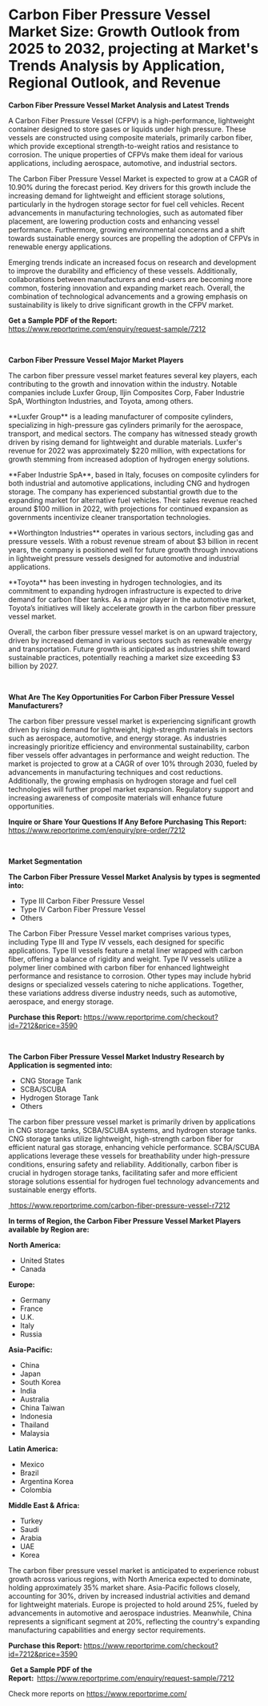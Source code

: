 <p><h1>Carbon Fiber Pressure Vessel Market Size: Growth Outlook from 2025 to 2032, projecting at Market's Trends Analysis by Application, Regional Outlook, and Revenue</h1></p><p><strong>Carbon Fiber Pressure Vessel Market Analysis and Latest Trends</strong></p>
<p><p>A Carbon Fiber Pressure Vessel (CFPV) is a high-performance, lightweight container designed to store gases or liquids under high pressure. These vessels are constructed using composite materials, primarily carbon fiber, which provide exceptional strength-to-weight ratios and resistance to corrosion. The unique properties of CFPVs make them ideal for various applications, including aerospace, automotive, and industrial sectors.</p><p>The Carbon Fiber Pressure Vessel Market is expected to grow at a CAGR of 10.90% during the forecast period. Key drivers for this growth include the increasing demand for lightweight and efficient storage solutions, particularly in the hydrogen storage sector for fuel cell vehicles. Recent advancements in manufacturing technologies, such as automated fiber placement, are lowering production costs and enhancing vessel performance. Furthermore, growing environmental concerns and a shift towards sustainable energy sources are propelling the adoption of CFPVs in renewable energy applications.</p><p>Emerging trends indicate an increased focus on research and development to improve the durability and efficiency of these vessels. Additionally, collaborations between manufacturers and end-users are becoming more common, fostering innovation and expanding market reach. Overall, the combination of technological advancements and a growing emphasis on sustainability is likely to drive significant growth in the CFPV market.</p></p>
<p><strong>Get a Sample PDF of the Report:&nbsp;</strong> <a href="https://www.reportprime.com/enquiry/request-sample/7212?utm_campaign=2200&utm_medium=2&utm_source=Github&utm_content=ia&utm_term=19032025&utm_id=carbon-fiber-pressure-vessel">https://www.reportprime.com/enquiry/request-sample/7212</a></p>
<p>&nbsp;</p>
<p><strong>Carbon Fiber Pressure Vessel Major Market Players</strong></p>
<p><p>The carbon fiber pressure vessel market features several key players, each contributing to the growth and innovation within the industry. Notable companies include Luxfer Group, Iljin Composites Corp, Faber Industrie SpA, Worthington Industries, and Toyota, among others.</p><p>**Luxfer Group** is a leading manufacturer of composite cylinders, specializing in high-pressure gas cylinders primarily for the aerospace, transport, and medical sectors. The company has witnessed steady growth driven by rising demand for lightweight and durable materials. Luxfer's revenue for 2022 was approximately $220 million, with expectations for growth stemming from increased adoption of hydrogen energy solutions.</p><p>**Faber Industrie SpA**, based in Italy, focuses on composite cylinders for both industrial and automotive applications, including CNG and hydrogen storage. The company has experienced substantial growth due to the expanding market for alternative fuel vehicles. Their sales revenue reached around $100 million in 2022, with projections for continued expansion as governments incentivize cleaner transportation technologies.</p><p>**Worthington Industries** operates in various sectors, including gas and pressure vessels. With a robust revenue stream of about $3 billion in recent years, the company is positioned well for future growth through innovations in lightweight pressure vessels designed for automotive and industrial applications.</p><p>**Toyota** has been investing in hydrogen technologies, and its commitment to expanding hydrogen infrastructure is expected to drive demand for carbon fiber tanks. As a major player in the automotive market, Toyota’s initiatives will likely accelerate growth in the carbon fiber pressure vessel market.</p><p>Overall, the carbon fiber pressure vessel market is on an upward trajectory, driven by increased demand in various sectors such as renewable energy and transportation. Future growth is anticipated as industries shift toward sustainable practices, potentially reaching a market size exceeding $3 billion by 2027.</p></p>
<p>&nbsp;</p>
<p><strong>What Are The Key Opportunities For Carbon Fiber Pressure Vessel Manufacturers?</strong></p>
<p><p>The carbon fiber pressure vessel market is experiencing significant growth driven by rising demand for lightweight, high-strength materials in sectors such as aerospace, automotive, and energy storage. As industries increasingly prioritize efficiency and environmental sustainability, carbon fiber vessels offer advantages in performance and weight reduction. The market is projected to grow at a CAGR of over 10% through 2030, fueled by advancements in manufacturing techniques and cost reductions. Additionally, the growing emphasis on hydrogen storage and fuel cell technologies will further propel market expansion. Regulatory support and increasing awareness of composite materials will enhance future opportunities.</p></p>
<p><strong>Inquire or Share Your Questions If Any Before Purchasing This Report:</strong> <a href="https://www.reportprime.com/enquiry/pre-order/7212?utm_campaign=2200&utm_medium=2&utm_source=Github&utm_content=ia&utm_term=19032025&utm_id=carbon-fiber-pressure-vessel">https://www.reportprime.com/enquiry/pre-order/7212</a></p>
<p>&nbsp;</p>
<p><strong>Market Segmentation</strong></p>
<p><strong>The Carbon Fiber Pressure Vessel Market Analysis by types is segmented into:</strong></p>
<p><ul><li>Type III Carbon Fiber Pressure Vessel</li><li>Type IV Carbon Fiber Pressure Vessel</li><li>Others</li></ul></p>
<p><p>The Carbon Fiber Pressure Vessel market comprises various types, including Type III and Type IV vessels, each designed for specific applications. Type III vessels feature a metal liner wrapped with carbon fiber, offering a balance of rigidity and weight. Type IV vessels utilize a polymer liner combined with carbon fiber for enhanced lightweight performance and resistance to corrosion. Other types may include hybrid designs or specialized vessels catering to niche applications. Together, these variations address diverse industry needs, such as automotive, aerospace, and energy storage.</p></p>
<p><strong>Purchase this Report:&nbsp;</strong><a href="https://www.reportprime.com/checkout?id=7212&price=3590&utm_campaign=2200&utm_medium=2&utm_source=Github&utm_content=ia&utm_term=19032025&utm_id=carbon-fiber-pressure-vessel">https://www.reportprime.com/checkout?id=7212&price=3590</a></p>
<p>&nbsp;</p>
<p><strong>The Carbon Fiber Pressure Vessel Market Industry Research by Application is segmented into:</strong></p>
<p><ul><li>CNG Storage Tank</li><li>SCBA/SCUBA</li><li>Hydrogen Storage Tank</li><li>Others</li></ul></p>
<p><p>The carbon fiber pressure vessel market is primarily driven by applications in CNG storage tanks, SCBA/SCUBA systems, and hydrogen storage tanks. CNG storage tanks utilize lightweight, high-strength carbon fiber for efficient natural gas storage, enhancing vehicle performance. SCBA/SCUBA applications leverage these vessels for breathability under high-pressure conditions, ensuring safety and reliability. Additionally, carbon fiber is crucial in hydrogen storage tanks, facilitating safer and more efficient storage solutions essential for hydrogen fuel technology advancements and sustainable energy efforts.</p></p>
<p><a href="https://www.reportprime.com/carbon-fiber-pressure-vessel-r7212?utm_campaign=2200&utm_medium=2&utm_source=Github&utm_content=ia&utm_term=19032025&utm_id=carbon-fiber-pressure-vessel">&nbsp;https://www.reportprime.com/carbon-fiber-pressure-vessel-r7212</a></p>
<p><strong>In terms of Region, the Carbon Fiber Pressure Vessel Market Players available by Region are:</strong></p>
<p>
    <p> <strong> North America: </strong>
        <ul>
            <li>United States</li>
            <li>Canada</li>
        </ul>
        </p> 
    <p> <strong> Europe: </strong>
        <ul>
            <li>Germany</li>
            <li>France</li>
            <li>U.K.</li>
            <li>Italy</li>
            <li>Russia</li>
        </ul>
        </p> 
    <p> <strong> Asia-Pacific: </strong>
        <ul>
            <li>China</li>
            <li>Japan</li>
            <li>South Korea</li>
            <li>India</li>
            <li>Australia</li>
            <li>China Taiwan</li>
            <li>Indonesia</li>
            <li>Thailand</li>
            <li>Malaysia</li>
        </ul>
        </p> 
    <p> <strong> Latin America: </strong>
        <ul>
            <li>Mexico</li>
            <li>Brazil</li>
            <li>Argentina Korea</li>
            <li>Colombia</li>
        </ul>
        </p> 
    <p> <strong> Middle East & Africa: </strong>
        <ul>
            <li>Turkey</li>
            <li>Saudi</li>
            <li>Arabia</li>
            <li>UAE</li>
            <li>Korea</li>
        </ul>
    </p>
    </p>
<p><p>The carbon fiber pressure vessel market is anticipated to experience robust growth across various regions, with North America expected to dominate, holding approximately 35% market share. Asia-Pacific follows closely, accounting for 30%, driven by increased industrial activities and demand for lightweight materials. Europe is projected to hold around 25%, fueled by advancements in automotive and aerospace industries. Meanwhile, China represents a significant segment at 20%, reflecting the country's expanding manufacturing capabilities and energy sector requirements.</p></p>
<p><strong>Purchase this Report: </strong><a href="https://www.reportprime.com/checkout?id=7212&price=3590&utm_campaign=2200&utm_medium=2&utm_source=Github&utm_content=ia&utm_term=19032025&utm_id=carbon-fiber-pressure-vessel">https://www.reportprime.com/checkout?id=7212&price=3590</a></p>
<p>&nbsp;<strong>Get a Sample PDF of the Report:&nbsp;&nbsp;</strong><a href="https://www.reportprime.com/enquiry/request-sample/7212?utm_campaign=2200&utm_medium=2&utm_source=Github&utm_content=ia&utm_term=19032025&utm_id=carbon-fiber-pressure-vessel">https://www.reportprime.com/enquiry/request-sample/7212</a></p>
<p><strong></strong></p>
<p>Check more reports on <a href="https://www.reportprime.com/?utm_campaign=2200&utm_medium=2&utm_source=Github&utm_content=ia&utm_term=19032025&utm_id=carbon-fiber-pressure-vessel">https://www.reportprime.com/</a></p>